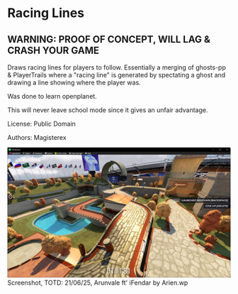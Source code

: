 # Racing Lines

## WARNING: PROOF OF CONCEPT, WILL LAG & CRASH YOUR GAME

Draws racing lines for players to follow. Essentially a merging of ghosts-pp & PlayerTrails where a "racing line" is generated by spectating a ghost and drawing a line showing where the player was.

Was done to learn openplanet.

This will never leave school mode since it gives an unfair advantage.

License: Public Domain

Authors: Magisterex

![Screenshot, TOTD: 21/06/25](./screenshots/Arunvale%20ft'%20iFendar%20by%20Arien.wp.png)
Screenshot, TOTD: 21/06/25, Arunvale ft' iFendar by Arien.wp
